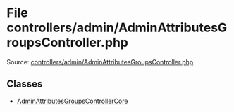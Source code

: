 File controllers/admin/AdminAttributesGroupsController.php
=========

Source: [controllers/admin/AdminAttributesGroupsController.php](https://github.com/PrestaShop/PrestaShop/blob/1.5.0.3/controllers/admin/AdminAttributesGroupsController.php)


Classes
-------

* [AdminAttributesGroupsControllerCore](class.AdminAttributesGroupsControllerCore.md)

